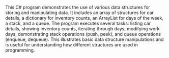 This C# program demonstrates the use of various data structures for storing and manipulating data. It includes an array of structures for car details, a dictionary for inventory counts, an ArrayList for days of the week, a stack, and a queue. The program executes several tasks: listing car details, showing inventory counts, iterating through days, modifying work days, demonstrating stack operations (push, peek), and queue operations (enqueue, dequeue). This illustrates basic data structure manipulations and is useful for understanding how different structures are used in programming.
